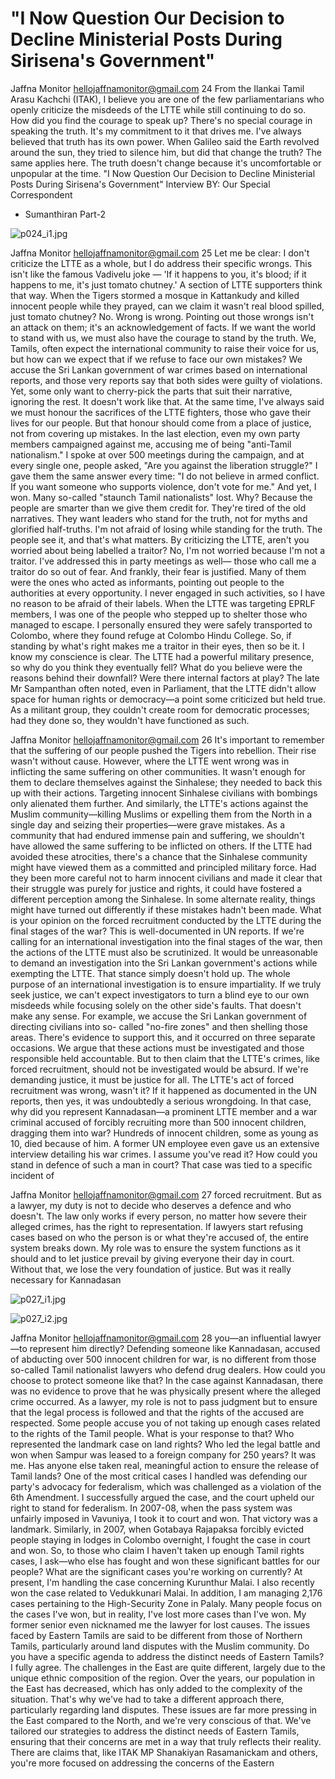 # "I Now Question Our Decision to Decline Ministerial Posts During Sirisena's Government"

Jaffna Monitor
hellojaffnamonitor@gmail.com
24
From the Ilankai Tamil Arasu 
Kachchi (ITAK), I believe you are 
one of the few parliamentarians 
who openly criticize the misdeeds 
of the LTTE while still continuing 
to do so. How did you find the 
courage to speak up?
There's no special courage in speaking 
the truth. It's my commitment to it that 
drives me. I've always believed that 
truth has its own power. When Galileo 
said the Earth revolved around the sun, 
they tried to silence him, but did that 
change the truth? The same applies here. 
The truth doesn't change because it's 
uncomfortable or unpopular at the time.
"I Now Question Our Decision 
to Decline Ministerial 
Posts During Sirisena's 
Government"
Interview
BY: 
Our Special Correspondent
- Sumanthiran
Part-2

![p024_i1.jpg](images_out/007_i_now_question_our_decision_to_decline_ministerial/p024_i1.jpg)

Jaffna Monitor
hellojaffnamonitor@gmail.com
25
Let me be clear: I don't criticize the LTTE as a 
whole, but I do address their specific wrongs. 
This isn't like the famous Vadivelu joke — 'If it 
happens to you, it's blood; if it happens to me, 
it's just tomato chutney.' A section of LTTE 
supporters think that way. When the Tigers 
stormed a mosque in Kattankudy and killed 
innocent people while they prayed, can we 
claim it wasn't real blood spilled, just tomato 
chutney? No. Wrong is wrong. Pointing out 
those wrongs isn't an attack on them; it's an 
acknowledgement of facts.
If we want the world to stand with us, we must 
also have the courage to stand by the truth. 
We, Tamils, often expect the international 
community to raise their voice for us, but 
how can we expect that if we refuse to 
face our own mistakes? We accuse the Sri 
Lankan government of war crimes based on 
international reports, and those very reports 
say that both sides were guilty of violations. 
Yet, some only want to cherry-pick the parts 
that suit their narrative, ignoring the rest. It 
doesn't work like that.
At the same time, I've always said we must 
honour the sacrifices of the LTTE fighters, 
those who gave their lives for our people. 
But that honour should come from a place of 
justice, not from covering up mistakes.
In the last election, even my own party 
members campaigned against me, accusing me 
of being "anti-Tamil nationalism." I spoke at 
over 500 meetings during the campaign, and 
at every single one, people asked, "Are you 
against the liberation struggle?" I gave them 
the same answer every time: "I do not believe 
in armed conflict. If you want someone who 
supports violence, don't vote for me."
And yet, I won. Many so-called "staunch Tamil 
nationalists" lost. Why? Because the people are 
smarter than we give them credit for. They're 
tired of the old narratives. They want leaders 
who stand for the truth, not for myths and 
glorified half-truths. I'm not afraid of losing 
while standing for the truth. The people see it, 
and that's what matters.
By criticizing the LTTE, aren't you 
worried about being labelled a traitor?
No, I'm not worried because I'm not a traitor. 
I've addressed this in party meetings as well—
those who call me a traitor do so out of fear. 
And frankly, their fear is justified. Many of 
them were the ones who acted as informants, 
pointing out people to the authorities at every 
opportunity. I never engaged in such activities, 
so I have no reason to be afraid of their labels.
When the LTTE was targeting EPRLF 
members, I was one of the people who 
stepped up to shelter those who managed to 
escape. I personally ensured they were safely 
transported to Colombo, where they found 
refuge at Colombo Hindu College. So, if 
standing by what's right makes me a traitor in 
their eyes, then so be it. I know my conscience 
is clear.
The LTTE had a powerful military 
presence, so why do you think they 
eventually fell? What do you believe 
were the reasons behind their 
downfall? Were there internal factors 
at play?
The late Mr Sampanthan often noted, even in 
Parliament, that the LTTE didn't allow space 
for human rights or democracy—a point some 
criticized but held true. As a militant group, 
they couldn't create room for democratic 
processes; had they done so, they wouldn't 
have functioned as such.

Jaffna Monitor
hellojaffnamonitor@gmail.com
26
It's important to remember that the suffering 
of our people pushed the Tigers into rebellion. 
Their rise wasn't without cause. However, 
where the LTTE went wrong was in inflicting 
the same suffering on other communities. It 
wasn't enough for them to declare themselves 
against the Sinhalese; they needed to 
back this up with their actions. Targeting 
innocent Sinhalese civilians with bombings 
only alienated them further. And similarly, 
the LTTE's actions against the Muslim 
community—killing Muslims or expelling 
them from the North in a single day and 
seizing their properties—were grave mistakes.
As a community that had endured immense 
pain and suffering, we shouldn't have allowed 
the same suffering to be inflicted on others. 
If the LTTE had avoided these atrocities, 
there's a chance that the Sinhalese community 
might have viewed them as a committed and 
principled military force. Had they been more 
careful not to harm innocent civilians and 
made it clear that their struggle was purely 
for justice and rights, it could have fostered 
a different perception among the Sinhalese. 
In some alternate reality, things might have 
turned out differently if these mistakes hadn't 
been made.
What is your opinion on the forced 
recruitment conducted by the LTTE 
during the final stages of the war?
This is well-documented in UN reports. If 
we're calling for an international investigation 
into the final stages of the war, then the actions 
of the LTTE must also be scrutinized. It would 
be unreasonable to demand an investigation 
into the Sri Lankan government's actions 
while exempting the LTTE. That stance simply 
doesn't hold up.
The whole purpose of an international 
investigation is to ensure impartiality. If we 
truly seek justice, we can't expect investigators 
to turn a blind eye to our own misdeeds while 
focusing solely on the other side's faults. That 
doesn't make any sense.
For example, we accuse the Sri Lankan 
government of directing civilians into so-
called "no-fire zones" and then shelling those 
areas. There's evidence to support this, and 
it occurred on three separate occasions. We 
argue that these actions must be investigated 
and those responsible held accountable. But to 
then claim that the LTTE's crimes, like forced 
recruitment, should not be investigated would 
be absurd. If we're demanding justice, it must 
be justice for all.
The LTTE's act of forced recruitment 
was wrong, wasn't it?
If it happened as documented in the UN 
reports, then yes, it was undoubtedly a serious 
wrongdoing.
In that case, why did you represent 
Kannadasan—a prominent LTTE 
member and a war criminal accused 
of forcibly recruiting more than 500 
innocent children, dragging them into 
war? Hundreds of innocent children, 
some as young as 10, died because of 
him. A former UN employee even gave 
us an extensive interview detailing 
his war crimes. I assume you've read 
it? How could you stand in defence of 
such a man in court?
That case was tied to a specific incident of

Jaffna Monitor
hellojaffnamonitor@gmail.com
27
forced recruitment. But as 
a lawyer, my duty is not to 
decide who deserves a defence 
and who doesn't. The law 
only works if every person, 
no matter how severe their 
alleged crimes, has the right to 
representation. If lawyers start 
refusing cases based on who 
the person is or what they're 
accused of, the entire system 
breaks down. My role was to 
ensure the system functions 
as it should and to let justice 
prevail by giving everyone their 
day in court. Without that, we 
lose the very foundation of 
justice.
But was it really necessary for 
Kannadasan

![p027_i1.jpg](images_out/007_i_now_question_our_decision_to_decline_ministerial/p027_i1.jpg)

![p027_i2.jpg](images_out/007_i_now_question_our_decision_to_decline_ministerial/p027_i2.jpg)

Jaffna Monitor
hellojaffnamonitor@gmail.com
28
you—an influential lawyer—to represent him 
directly? Defending someone like Kannadasan, 
accused of abducting over 500 innocent 
children for war, is no different from those 
so-called Tamil nationalist lawyers who defend 
drug dealers. How could you choose to protect 
someone like that?
In the case against Kannadasan, there was 
no evidence to prove that he was physically 
present where the alleged crime occurred. As 
a lawyer, my role is not to pass judgment but 
to ensure that the legal process is followed and 
that the rights of the accused are respected.
Some people accuse you of not taking 
up enough cases related to the rights 
of the Tamil people. What is your 
response to that?
Who represented the landmark case on land 
rights? Who led the legal battle and won when 
Sampur was leased to a foreign company for 
250 years? It was me. Has anyone else taken 
real, meaningful action to ensure the release of 
Tamil lands?
One of the most critical cases I handled was 
defending our party's advocacy for federalism, 
which was challenged as a violation of the 6th 
Amendment. I successfully argued the case, 
and the court upheld our right to stand for 
federalism.
In 2007-08, when the pass system was unfairly 
imposed in Vavuniya, I took it to court and 
won. That victory was a landmark. Similarly, 
in 2007, when Gotabaya Rajapaksa forcibly 
evicted people staying in lodges in Colombo 
overnight, I fought the case in court and won.
So, to those who claim I haven't taken up 
enough Tamil rights cases, I ask—who else has 
fought and won these significant battles for our 
people?
What are the significant cases you're 
working on currently?
At present, I'm handling the case concerning 
Kurunthur Malai. I also recently won the case 
related to Vedukkunari Malai. In addition, I 
am managing 2,176 cases pertaining to the 
High-Security Zone in Palaly.
Many people focus on the cases I've won, but 
in reality, I've lost more cases than I've won. 
My former senior even nicknamed me the 
lawyer for lost causes.
The issues faced by Eastern Tamils 
are said to be different from those 
of Northern Tamils, particularly 
around land disputes with the Muslim 
community. Do you have a specific 
agenda to address the distinct needs 
of Eastern Tamils?
I fully agree. The challenges in the East are 
quite different, largely due to the unique ethnic 
composition of the region. Over the years, 
our population in the East has decreased, 
which has only added to the complexity of 
the situation. That's why we've had to take a 
different approach there, particularly regarding 
land disputes. These issues are far more 
pressing in the East compared to the North, 
and we're very conscious of that. We've tailored 
our strategies to address the distinct needs of 
Eastern Tamils, ensuring that their concerns 
are met in a way that truly reflects their reality.
There are claims that, like ITAK 
MP Shanakiyan Rasamanickam 
and others, you're more focused on 
addressing the concerns of the Eastern

